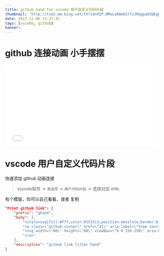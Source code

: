 ```yaml
---
title: github hand fun vscode 用户自定义代码片段
thumbnail: 'http://tse2.mm.bing.net/th?id=OIP.HMoLaA0mOSlTzJRGppa0ZQEgEs&pid=15.1'
date: 2017-12-06 13:37:41
tags: [vscode, github]
banner:
---
```


# github 连接动画 小手摆摆

<iframe height='265' scrolling='no' title='githubLink' src='//codepen.io/china-boy/embed/yPQpor/?height=265&theme-id=0&default-tab=css,result&embed-version=2' frameborder='no' allowtransparency='true' allowfullscreen='true' style='width: 100%;'>See the Pen <a href='https://codepen.io/china-boy/pen/yPQpor/'>githubLink</a> by braveyo (<a href='https://codepen.io/china-boy'>@china-boy</a>) on <a href='https://codepen.io'>CodePen</a>.
</iframe>

# vscode 用户自定义代码片段

快速添加 github 动画连接 

> vscode软件 -> ``首选项`` -> ``用户代码片段`` -> 选择对应 ``HTML``

有个模版，你可以自己看看，或者 复制

``` json
"Print github link": {
	"prefix": "ghand",
	"body": [
		"<style>svg{fill:#fff;color:#151513;position:absolute;border:0;right:0}foreignObject,image,marker,pattern,svg:not(:root),symbol{overflow:hidden}@media (max-width:500px){.github-corner:hover .octo-arm{animation:none}.github-corner .octo-arm{animation:octocat-wave 560ms ease-in-out}}.github-corner .octo-arm{-webkit-transform-origin:130px 106px;transform-origin:130px 106px}@keyframes octocat-wave{0%,100%{transform:rotate(0)}20%,60%{transform:rotate(-25deg)}40%,80%{transform:rotate(10deg)}}.github-corner:hover .octo-arm{animation:octocat-wave 560ms ease-in-out}</style>",
		"<a class=\"github-corner\" href=\"$1\" aria-label=\"View source on Github\">",
		"<svg width=\"80\" height=\"80\" viewBox=\"0 0 250 250\" aria-hidden=\"true\"><path d=\"M0,0 L115,115 L130,115 L142,142 L250,250 L250,0 Z\"></path><path class=\"octo-arm\" d=\"M128.3,109.0 C113.8,99.7 119.0,89.6 119.0,89.6 C122.0,82.7 120.5,78.6 120.5,78.6 C119.2,72.0 123.4,76.3 123.4,76.3 C127.3,80.9 125.5,87.3 125.5,87.3 C122.9,97.6 130.6,101.9 134.4,103.2\" fill=\"currentColor\"></path><path class=\"octo-body\" d=\"M115.0,115.0 C114.9,115.1 118.7,116.5 119.8,115.4 L133.7,101.6 C136.9,99.2 139.9,98.4 142.2,98.6 C133.8,88.0 127.5,74.4 143.8,58.0 C148.5,53.4 154.0,51.2 159.7,51.0 C160.3,49.4 163.2,43.6 171.4,40.1 C171.4,40.1 176.1,42.5 178.8,56.2 C183.1,58.6 187.2,61.8 190.9,65.4 C194.5,69.0 197.7,73.2 200.1,77.6 C213.8,80.2 216.3,84.9 216.3,84.9 C212.7,93.1 206.9,96.0 205.4,96.6 C205.1,102.4 203.0,107.8 198.3,112.5 C181.9,128.9 168.3,122.5 157.7,114.1 C157.9,116.9 156.7,120.9 152.7,124.9 L141.0,136.5 C139.8,137.7 141.6,141.9 141.8,141.8 Z\" fill=\"currentColor\"></path></svg>",
		"</a>"
	],
	"description": "github link litter hand"
}
```
